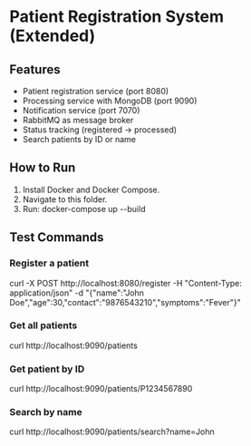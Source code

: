# Patient Registration System (Extended)

## Features
- Patient registration service (port 8080)
- Processing service with MongoDB (port 9090)
- Notification service (port 7070)
- RabbitMQ as message broker
- Status tracking (registered -> processed)
- Search patients by ID or name

## How to Run
1. Install Docker and Docker Compose.
2. Navigate to this folder.
3. Run: docker-compose up --build

## Test Commands

### Register a patient
curl -X POST http://localhost:8080/register -H "Content-Type: application/json" -d "{\"name\":\"John Doe\",\"age\":30,\"contact\":\"9876543210\",\"symptoms\":\"Fever\"}"

### Get all patients
curl http://localhost:9090/patients

### Get patient by ID
curl http://localhost:9090/patients/P1234567890

### Search by name
curl http://localhost:9090/patients/search?name=John
